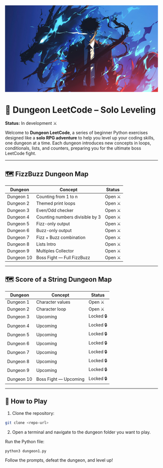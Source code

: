 ![Dungeon LeetCode Banner](https://github.com/Delimaci/Pre-Leetcode/blob/main/assets/images/cover.jpg?raw=true)

# 🏰 Dungeon LeetCode – Solo Leveling

**Status:** In development ⚔️

Welcome to **Dungeon LeetCode**, a series of beginner Python exercises designed like a **solo RPG adventure** to help you level up your coding skills, one dungeon at a time. Each dungeon introduces new concepts in loops, conditionals, lists, and counters, preparing you for the ultimate boss LeetCode fight.

---

## 🗺️ FizzBuzz Dungeon Map

| Dungeon       | Concept                            | Status        |
|---------------|------------------------------------|---------------|
| Dungeon 1     | Counting from 1 to n               | Open ⚔️      |
| Dungeon 2     | Themed print loops                 | Open ⚔️      |
| Dungeon 3     | Even/Odd checker                   | Open ⚔️      |
| Dungeon 4     | Counting numbers divisible by 3   | Open ⚔️      |
| Dungeon 5     | Fizz-only output                   | Open ⚔️      |
| Dungeon 6     | Buzz-only output                   | Open ⚔️      |
| Dungeon 7     | Fizz + Buzz combination            | Open ⚔️      |
| Dungeon 8     | Lists Intro                        | Open ⚔️      |
| Dungeon 9     | Multiples Collector                | Open ⚔️      |
| Dungeon 10    | Boss Fight — Full FizzBuzz         | Open ⚔️      |

---
## 🗺️ Score of a String Dungeon Map

| Dungeon       | Concept                            | Status        |
|---------------|------------------------------------|---------------|
| Dungeon 1     | Character values                           | Open ⚔️     |
| Dungeon 2     | Character loop                           | Open ⚔️     |
| Dungeon 3     | Upcoming                           | Locked 🔒     |
| Dungeon 4     | Upcoming                           | Locked 🔒     |
| Dungeon 5     | Upcoming                           | Locked 🔒     |
| Dungeon 6     | Upcoming                           | Locked 🔒     |
| Dungeon 7     | Upcoming                           | Locked 🔒     |
| Dungeon 8     | Upcoming                        | Locked 🔒     |
| Dungeon 9     | Upcoming                | Locked 🔒     |
| Dungeon 10    | Boss Fight — Upcoming    | Locked 🔒     |

---



## 📖 How to Play

1. Clone the repository:  
```bash
git clone <repo-url>
```
2. Open a terminal and navigate to the dungeon folder you want to play.

Run the Python file:
```
python3 dungeon1.py
```

Follow the prompts, defeat the dungeon, and level up!
